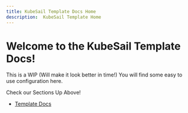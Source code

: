 ```yaml
---
title: KubeSail Template Docs Home
description:  KubeSail Template Home
---
```

# Welcome to the KubeSail Template Docs!

This is a WIP (Will make it look better in time!) You will find some easy to use configuration here.

Check our Sections Up Above!
- [Template Docs](/Template-Docs/Overview/)